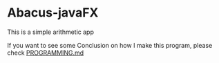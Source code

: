 # Abacus-javaFX

This is a simple arithmetic app

If you want to see some Conclusion on how I make this program, please check [PROGRAMMING.md](PROGRAMMING.md)  
